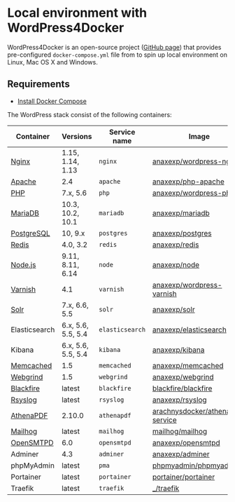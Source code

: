 # Local environment with WordPress4Docker

WordPress4Docker is an open-source project ([GitHub page](https://github.com/anaxexp/wordpress4docker)) that provides pre-configured `docker-compose.yml` file from to spin up local environment on Linux, Mac OS X and Windows. 

## Requirements

* [Install Docker Compose](https://docs.docker.com/compose/install)

The WordPress stack consist of the following containers:

| Container     | Versions           | Service name    | Image                              |
| ------------- | ------------------ | --------------- | ---------------------------------- |
| [Nginx]       | 1.15, 1.14, 1.13   | `nginx`         | [anaxexp/wordpress-nginx]            |
| [Apache]      | 2.4                | `apache`        | [anaxexp/php-apache]                 |
| [PHP]         | 7.x, 5.6           | `php`           | [anaxexp/wordpress-php]              |
| [MariaDB]     | 10.3, 10.2, 10.1   | `mariadb`       | [anaxexp/mariadb]                    |
| [PostgreSQL]  | 10, 9.x            | `postgres`      | [anaxexp/postgres]                   |
| [Redis]       | 4.0, 3.2           | `redis`         | [anaxexp/redis]                      |
| [Node.js]     | 9.11, 8.11, 6.14   | `node`          | [anaxexp/node]                       |
| [Varnish]     | 4.1                | `varnish`       | [anaxexp/wordpress-varnish]          |
| [Solr]        | 7.x, 6.6, 5.5      | `solr`          | [anaxexp/solr]                       |
| Elasticsearch | 6.x, 5.6, 5.5, 5.4 | `elasticsearch` | [anaxexp/elasticsearch]              |
| Kibana        | 6.x, 5.6, 5.5, 5.4 | `kibana`        | [anaxexp/kibana]                     |
| [Memcached]   | 1.5                | `memcached`     | [anaxexp/memcached]                  |
| [Webgrind]    | 1.5                | `webgrind`      | [anaxexp/webgrind]                   |
| [Blackfire]   | latest             | `blackfire`     | [blackfire/blackfire]              |
| [Rsyslog]     | latest             | `rsyslog`       | [anaxexp/rsyslog]                    |
| [AthenaPDF]   | 2.10.0             | `athenapdf`     | [arachnysdocker/athenapdf-service] |
| [Mailhog]     | latest             | `mailhog`       | [mailhog/mailhog]                  |
| [OpenSMTPD]   | 6.0                | `opensmtpd`     | [anaxexp/opensmtpd]                  |
| Adminer       | 4.3                | `adminer`       | [anaxexp/adminer]                    |
| phpMyAdmin    | latest             | `pma`           | [phpmyadmin/phpmyadmin]            |
| Portainer     | latest             | `portainer`     | [portainer/portainer]              |
| Traefik       | latest             | `traefik`       | [_/traefik]                        |

[Apache]: ../containers/apache.md
[AthenaPDF]: ../containers/athenapdf.md
[Blackfire]: ../containers/blackfire.md
[Mailhog]: ../containers/mailhog.md
[MariaDB]: ../containers/mariadb.md
[Memcached]: ../containers/memcached.md
[Nginx]: ../containers/nginx.md
[Node.js]: ../containers/node.md
[OpenSMTPD]: ../containers/opensmtpd.md
[PHP]: ../containers/php.md
[PostgreSQL]: ../containers/postgres.md
[Redis]: ../containers/redis.md
[Rsyslog]: ../containers/rsyslog.md
[Solr]: ../containers/solr.md
[Varnish]: ../containers/varnish.md
[Webgrind]: ../containers/webgrind.md

[_/traefik]: https://hub.docker.com/_/traefik
[arachnysdocker/athenapdf-service]: https://hub.docker.com/r/arachnysdocker/athenapdf-service
[blackfire/blackfire]: https://hub.docker.com/r/blackfire/blackfire
[mailhog/mailhog]: https://hub.docker.com/r/mailhog/mailhog
[phpmyadmin/phpmyadmin]: https://hub.docker.com/r/phpmyadmin/phpmyadmin
[portainer/portainer]: https://hub.docker.com/r/portainer/portainer
[anaxexp/adminer]: https://github.com/anaxexp/adminer
[anaxexp/elasticsearch]: https://github.com/anaxexp/elasticsearch
[anaxexp/kibana]: https://github.com/anaxexp/kibana
[anaxexp/mariadb]: https://github.com/anaxexp/mariadb
[anaxexp/memcached]: https://github.com/anaxexp/memcached
[anaxexp/node]: https://github.com/anaxexp/node
[anaxexp/opensmtpd]: https://github.com/anaxexp/opensmtpd
[anaxexp/php-apache]: https://github.com/anaxexp/php-apache
[anaxexp/postgres]: https://github.com/anaxexp/postgres
[anaxexp/redis]: https://github.com/anaxexp/redis
[anaxexp/rsyslog]: https://github.com/anaxexp/rsyslog
[anaxexp/solr]: https://github.com/anaxexp/solr
[anaxexp/webgrind]: https://hub.docker.com/r/anaxexp/webgrind
[anaxexp/wordpress-nginx]: https://github.com/anaxexp/wordpress-nginx
[anaxexp/wordpress-php]: https://github.com/anaxexp/wordpress-php
[anaxexp/wordpress-varnish]: https://github.com/anaxexp/wordpress-varnish
[anaxexp/wordpress]: https://github.com/anaxexp/wordpress
